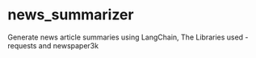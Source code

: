 # news_summarizer
Generate news article summaries using LangChain,
The Libraries used - requests and newspaper3k
